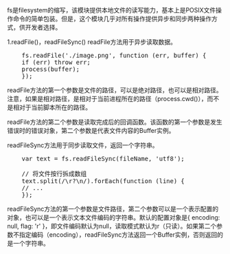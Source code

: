 fs是filesystem的缩写，该模块提供本地文件的读写能力，基本上是POSIX文件操作命令的简单包装。但是，这个模块几乎对所有操作提供异步和同步两种操作方式，供开发者选择。

1.readFile()，readFileSync()
readFile方法用于异步读取数据。
<pre>
    fs.readFile('./image.png', function (err, buffer) {
    if (err) throw err;
    process(buffer);
    });
</pre>
readFile方法的第一个参数是文件的路径，可以是绝对路径，也可以是相对路径。注意，如果是相对路径，是相对于当前进程所在的路径（process.cwd()），而不是相对于当前脚本所在的路径。

readFile方法的第二个参数是读取完成后的回调函数。该函数的第一个参数是发生错误时的错误对象，第二个参数是代表文件内容的Buffer实例。

readFileSync方法用于同步读取文件，返回一个字符串。
<pre>
    var text = fs.readFileSync(fileName, 'utf8');

    // 将文件按行拆成数组
    text.split(/\r?\n/).forEach(function (line) {
    // ...
    });
</pre>
readFileSync方法的第一个参数是文件路径，第二个参数可以是一个表示配置的对象，也可以是一个表示文本文件编码的字符串。默认的配置对象是{ encoding: null, flag: 'r' }，即文件编码默认为null，读取模式默认为r（只读）。如果第二个参数不指定编码（encoding），readFileSync方法返回一个Buffer实例，否则返回的是一个字符串。